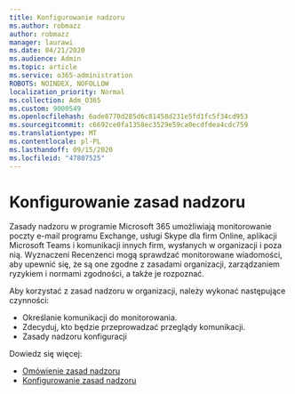 ```yaml
---
title: Konfigurowanie nadzoru
ms.author: robmazz
author: robmazz
manager: laurawi
ms.date: 04/21/2020
ms.audience: Admin
ms.topic: article
ms.service: o365-administration
ROBOTS: NOINDEX, NOFOLLOW
localization_priority: Normal
ms.collection: Adm_O365
ms.custom: 9000549
ms.openlocfilehash: 6ade8770d285d6c81458d231e5fd1fc5f34cd953
ms.sourcegitcommit: c6692ce0fa1358ec3529e59ca0ecdfdea4cdc759
ms.translationtype: MT
ms.contentlocale: pl-PL
ms.lasthandoff: 09/15/2020
ms.locfileid: "47807525"
---
```

# <a name="configure-supervision-policies"></a>Konfigurowanie zasad nadzoru

Zasady nadzoru w programie Microsoft 365 umożliwiają monitorowanie poczty e-mail programu Exchange, usługi Skype dla firm Online, aplikacji Microsoft Teams i komunikacji innych firm, wysłanych w organizacji i poza nią. Wyznaczeni Recenzenci mogą sprawdzać monitorowane wiadomości, aby upewnić się, że są one zgodne z zasadami organizacji, zarządzaniem ryzykiem i normami zgodności, a także je rozpoznać.

Aby korzystać z zasad nadzoru w organizacji, należy wykonać następujące czynności:

- Określanie komunikacji do monitorowania.
- Zdecyduj, kto będzie przeprowadzać przeglądy komunikacji.
- Zasady nadzoru konfiguracji

Dowiedz się więcej:

- [Omówienie zasad nadzoru](https://docs.microsoft.com/microsoft-365/compliance/supervision-policies)
- [Konfigurowanie zasad nadzoru](https://docs.microsoft.com/microsoft-365/compliance/configure-supervision-policies)
